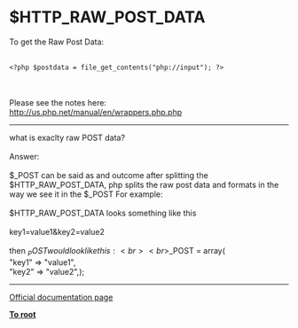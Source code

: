# $HTTP_RAW_POST_DATA



To get the Raw Post Data:<br><br>

```
<?php $postdata = file_get_contents("php://input"); ?>
```
<br><br>Please see the notes here:<br>http://us.php.net/manual/en/wrappers.php.php  

---

what is exaclty raw POST data?<br><br>Answer:<br><br>$_POST can be said as and outcome after splitting the $HTTP_RAW_POST_DATA, php splits the raw post data and formats in the way we see it in the $_POST For example:<br><br>    $HTTP_RAW_POST_DATA looks something like this<br><br>key1=value1&amp;key2=value2<br><br>    then $_POST would look like this:<br><br>$_POST = array(<br>    "key1" =&gt; "value1",<br>    "key2" =&gt; "value2",);  

---

[Official documentation page](https://www.php.net/manual/en/reserved.variables.httprawpostdata.php)

**[To root](/README.md)**